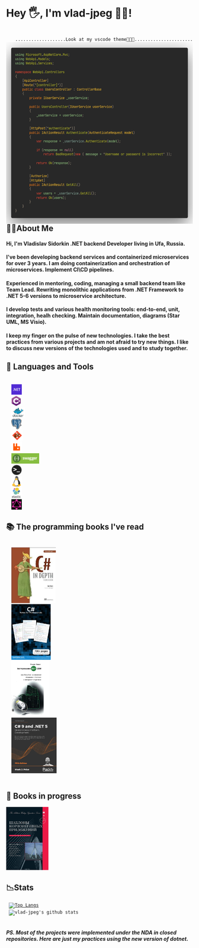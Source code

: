 
# Hey 🖐️, I'm vlad-jpeg 🐱‍💻!

<code>
<div align="right">...................Look at my vscode theme🗿🗿🗿......................</div><img align="right" height="490" src="./code.png"></img>
</code>

## 🧑‍💻About Me

#### Hi, **I'm Vladislav Sidorkin .NET backend Developer** living in  **Ufa, Russia**.

#### I've been developing **backend services** and containerized microservices for over 3 years. I am doing containerization and orchestration of **microservices**. Implement **CI\CD pipelines**.

#### Experienced in **mentoring**, coding, managing a small backend team like **Team Lead**. Rewriting monolithic applications from .NET Framework to .NET 5-6 versions to microservice architecture.

#### I develop tests and various health monitoring tools: **end-to-end, unit, integration, healh checking**. Maintain documentation, diagrams (Star UML, MS Visio).

#### I keep my finger on the pulse of new technologies. I take the best practices from various projects and am not afraid to try new things. I like to discuss new versions of the technologies used and to study together.



## 🌄 Languages and Tools

<code>
  <img height="28" src="./dotnet.png">
  <img height="28" src="./csharp.jpg">
  <img height="28" src="./docker.jpg">
  <img height="28" src="./postgresql.png">
  <img height="28" src="./git.png">
  <img height="28" src="./rabbitmq.png">
  <img height="28" src="./swagger.jpeg">
  <img height="28" src="./terminal.png">
  <img height="28" src="./linux.png">
  <img height="28" src="./elastic.jpg">
  <img height="28" src="./graphql.jpg">
</code>


<!-- ## My VS Code theme 🗿🗿🗿
<!-- ![image info](./code.png) -->
<!-- <code><img height="800" src="./code.png"></code> -->

## 📚 The programming books I've read
<code>
  <img height="150" src="./depth.jpg">
  <img height="150" src="./notes.png">
  <img height="150" src="./тест.jfif">
  <img height="150" src="./modern.jpg">

</code>

## 📖 Books in progress

<img height="170" src="./шаблоны.jpg">


## 📉Stats

 <code><div align="left">
[![Top Langs](https://github-readme-stats.vercel.app/api/top-langs/?username=vlad-jpeg&hide=html&theme=gruvbox&layout=compact)](https://github.com/anuraghazra/github-readme-stats)</div><div align="left">
![vlad-jpeg's github stats](https://github-readme-stats.vercel.app/api?username=vlad-jpeg&show_icons=true&hide_border=false&theme=gruvbox&count_private=true&hide_title=false)</div>
</code>
<!-- # <code>
<div align="right">
[![Top Langs](https://github-readme-stats.vercel.app/api/top-langs/?username=vlad-jpeg&hide=html&theme=gruvbox&layout=compact)](https://github.com/anuraghazra/github-readme-stats)</div>

<div align="left">
![vlad-jpeg's github stats](https://github-readme-stats.vercel.app/api?username=vlad-jpeg&show_icons=true&hide_border=false&theme=gruvbox&count_private=true&hide_title=false)</div>
</code> -->

#### *PS. Most of the projects were implemented under the NDA in closed repositories. Here are just my practices using the new version of dotnet.*

